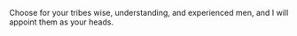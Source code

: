 Choose for your tribes wise, understanding, and experienced men, and I will appoint them as your heads.

